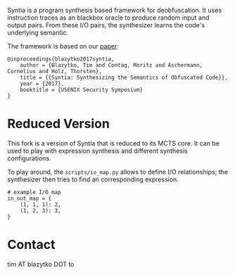 Syntia is a program synthesis based framework for deobfuscation. It uses instruction traces as an blackbox oracle to produce random input and output pairs. From these I/O pairs, the synthesizer learns the code's underlying semantic. 

The framework is based on our [paper](https://www.usenix.org/system/files/conference/usenixsecurity17/sec17-blazytko.pdf):

```
@inproceedings{blazytko2017syntia,
    author = {Blazytko, Tim and Contag, Moritz and Aschermann, Cornelius and Holz, Thorsten},
    title = {{Syntia: Synthesizing the Semantics of Obfuscated Code}},
    year = {2017},
    booktitle = {USENIX Security Symposium} 
}
```

# Reduced Version

This fork is a version of Syntia that is reduced to its MCTS core. It can be used to play with expression synthesis and different synthesis configurations.

To play around, the `scripts/io_map.py` allows to define I/O relationships; the synthesizer then tries to find an corresponding expression.

```
# example I/O map
in_out_map = {
    (1, 1, 1): 2,
    (1, 2, 3): 3,
}
```

# Contact

tim AT blazytko DOT to
